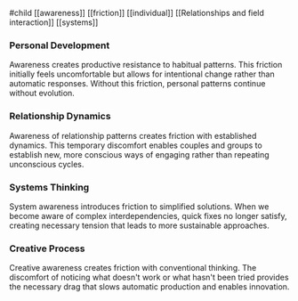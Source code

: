 #child [[awareness]] [[friction]] [[individual]] [[Relationships and field interaction]] [[systems]] 

### Personal Development

Awareness creates productive resistance to habitual patterns. This friction initially feels uncomfortable but allows for intentional change rather than automatic responses. Without this friction, personal patterns continue without evolution.

### Relationship Dynamics

Awareness of relationship patterns creates friction with established dynamics. This temporary discomfort enables couples and groups to establish new, more conscious ways of engaging rather than repeating unconscious cycles.

### Systems Thinking

System awareness introduces friction to simplified solutions. When we become aware of complex interdependencies, quick fixes no longer satisfy, creating necessary tension that leads to more sustainable approaches.

### Creative Process

Creative awareness creates friction with conventional thinking. The discomfort of noticing what doesn't work or what hasn't been tried provides the necessary drag that slows automatic production and enables innovation.